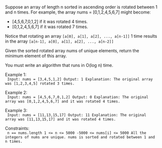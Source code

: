 Suppose an array of length n sorted in ascending order is rotated between 1 and n times. For example, the array nums = [0,1,2,4,5,6,7] might become:
* [4,5,6,7,0,1,2] if it was rotated 4 times.
* [0,1,2,4,5,6,7] if it was rotated 7 times.

Notice that rotating an array `[a[0], a[1], a[2], ..., a[n-1]]` 1 time results in the array `[a[n-1], a[0], a[1], a[2], ..., a[n-2]]`

Given the sorted rotated array nums of unique elements, return the minimum element of this array.

You must write an algorithm that runs in O(log n) time.

Example 1:<br>
`
Input: nums = [3,4,5,1,2]
Output: 1
Explanation: The original array was [1,2,3,4,5] rotated 3 times.`

Example 2:<br>
`
Input: nums = [4,5,6,7,0,1,2]
Output: 0
Explanation: The original array was [0,1,2,4,5,6,7] and it was rotated 4 times.`

Example 3:<br>
`
Input: nums = [11,13,15,17]
Output: 11
Explanation: The original array was [11,13,15,17] and it was rotated 4 times.`
 

Constraints:<br>
`
n == nums.length
1 <= n <= 5000
-5000 <= nums[i] <= 5000
All the integers of nums are unique.
nums is sorted and rotated between 1 and n times.`

